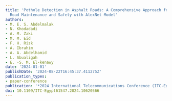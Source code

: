 ```yaml
---
title: 'Pothole Detection in Asphalt Roads: A Comprehensive Approach for Enhanced
  Road Maintenance and Safety with AlexNet Model'
authors:
- M. E. S. Abdelmalak
- N. Khodadadi
- A. M. Zaki
- M. M. Eid
- F. H. Rizk
- A. Ibrahim
- A. A. Abdelhamid
- L. Abualigah
- E. -S. M. El-kenawy
date: '2024-01-01'
publishDate: '2024-08-22T16:45:37.411275Z'
publication_types:
- paper-conference
publication: '*2024 International Telecommunications Conference (ITC-Egypt)*'
doi: 10.1109/ITC-Egypt61547.2024.10620566
---
```


